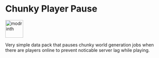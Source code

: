 # Chunky Player Pause
<a href="https://modrinth.com/datapack/simple-night-vision">
 <img alt="modrinth" height="56" src="https://cdn.jsdelivr.net/npm/@intergrav/devins-badges@3/assets/cozy/available/modrinth_vector.svg">
</a>

Very simple data pack that pauses chunky world generation jobs when there are players online to prevent noticable server lag while playing.